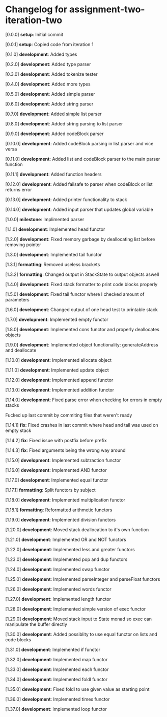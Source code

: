 # Changelog for assignment-two-iteration-two

[0.0.0] **setup**: Initial commit

[0.0.1] **setup**: Copied code from iteration 1

[0.1.0] **development**: Added types

[0.2.0] **development**: Added type parser

[0.3.0] **development**: Added tokenize tester

[0.4.0] **development**: Added more types

[0.5.0] **development**: Added simple parser

[0.6.0] **development**: Added string parser

[0.7.0] **development**: Added simple list parser

[0.8.0] **development**: Added string parsing to list parser

[0.9.0] **development**: Added codeBlock parser

[0.10.0] **development**: Added codeBlock parsing in list parser and vice versa

[0.11.0] **development**: Added list and codeBlock parser to the main parser function

[0.11.1] **development**: Added function headers

[0.12.0] **development**: Added failsafe to parser when codeBlock or list returns error

[0.13.0] **development**: Added printer functionality to stack

[0.14.0] **development**: Added input parser that updates global variable

[1.0.0] **milestone**: Implimented parser

[1.1.0] **development**: Implemented head functor

[1.2.0] **development**: Fixed memory garbage by deallocating list before removing pointer

[1.3.0] **development**: Implemented tail functor

[1.3.1] **formatting**: Removed useless brackets

[1.3.2] **formatting**: Changed output in StackState to output objects aswell

[1.4.0] **development**: Fixed stack formatter to print code blocks properly

[1.5.0] **development**: Fixed tail functor where I checked amount of parameters

[1.6.0] **development**: Changed output of one head test to printable stack

[1.7.0] **development**: Implemented empty functor

[1.8.0] **development**: Implemented cons functor and properly deallocates objects

[1.9.0] **development**: Implemented object functionality: generateAddress and deallocate

[1.10.0] **development**: Implemented allocate object

[1.11.0] **development**: Implemented update object

[1.12.0] **development**: Implemented append functor

[1.13.0] **development**: Implemented addition functor

[1.14.0] **development**: Fixed parse error when checking for errors in empty stacks

Fucked up last commit by commiting files that weren't ready

[1.14.1] **fix**: Fixed crashes in last commit where head and tail was used on empty stack

[1.14.2] **fix**: Fixed issue with postfix before prefix

[1.14.3] **fix**: Fixed arguments being the wrong way around

[1.15.0] **development**: Implemented subtraction functor

[1.16.0] **development**: Implemented AND functor

[1.17.0] **development**: Implemented equal functor

[1.17.1] **formatting**: Split functors by subject

[1.18.0] **development**: Implemented multiplication functor

[1.18.1] **formatting**: Reformatted arithmetic functors

[1.19.0] **development**: Implemented division functors

[1.20.0] **development**: Moved stack deallocation to it's own function

[1.21.0] **development**: Implemented OR and NOT functors

[1.22.0] **development**: Implemented less and greater functors

[1.23.0] **development**: Implemented pop and dup functors

[1.24.0] **development**: Implemented swap functor

[1.25.0] **development**: Implemented parseInteger and parseFloat functors

[1.26.0] **development**: Implemented words functor

[1.27.0] **development**: Implemented length functor

[1.28.0] **development**: Implemented simple version of exec functor

[1.29.0] **development**: Moved stack input to State monad so exec can manipulate the buffer directly

[1.30.0] **development**: Added possiblity to use equal functor on lists and code blocks

[1.31.0] **development**: Implemented if functor

[1.32.0] **development**: Implemented map functor

[1.33.0] **development**: Implemented each functor

[1.34.0] **development**: Implemented foldl functor

[1.35.0] **development**: Fixed foldl to use given value as starting point

[1.36.0] **development**: Implemented times functor

[1.37.0] **development**: Implemented loop functor
